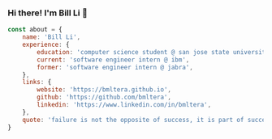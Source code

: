 ### Hi there! I'm Bill Li 👋

```javascript
const about = {
    name: 'Bill Li',
    experience: {
        education: 'computer science student @ san jose state university',
        current: 'software engineer intern @ ibm',
        former: 'software engineer intern @ jabra',
    },
    links: {
        website: 'https://bmltera.github.io',
        github: 'https://github.com/bmltera',
        linkedin: 'https://www.linkedin.com/in/bmltera',
    },
    quote: 'failure is not the opposite of success, it is part of success. - william ritter'
}
```


<!--
**bmltera/bmltera** is a ✨ _special_ ✨ repository because its `README.md` (this file) appears on your GitHub profile.

Here are some ideas to get you started:

- 🔭 I’m currently working on ...
- 🌱 I’m currently learning ...
- 👯 I’m looking to collaborate on ...
- 🤔 I’m looking for help with ...
- 💬 Ask me about ...
- 📫 How to reach me: ...
- 😄 Pronouns: ...
- ⚡ Fun fact: ...
-->
